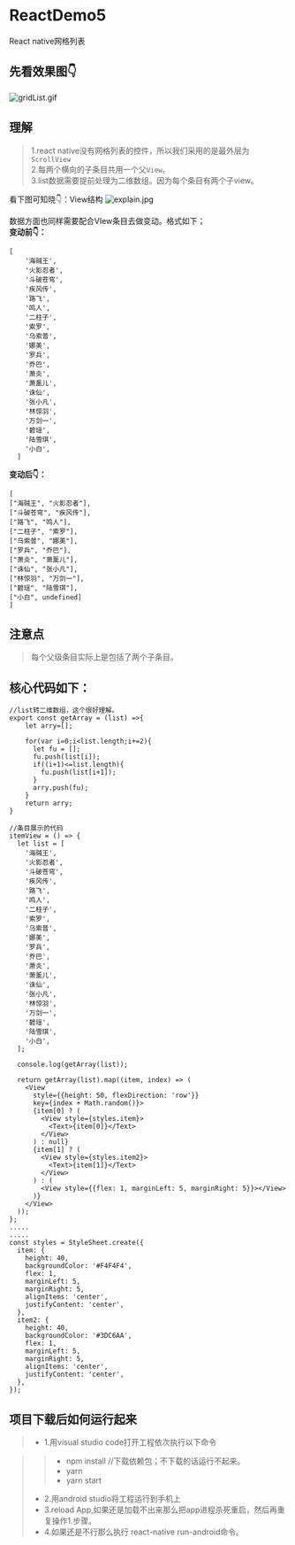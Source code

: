 # ReactDemo5
React native网格列表
## 先看效果图👇
![gridList.gif](https://github.com/LuffyHope/ReactDemo5/blob/master/gridList.gif)
## 理解
> 1.react native没有网格列表的控件，所以我们采用的是最外层为```ScrollView```</br>
> 2.每两个横向的子条目共用一个父```View```。</br>
> 3.list数据需要提前处理为二维数组。因为每个条目有两个子view。

看下图可知晓👇：View结构
![explain.jpg](https://github.com/LuffyHope/ReactDemo5/gridList.gif)

数据方面也同样需要配合VIew条目去做变动。格式如下；</br>
**变动前👇：**
```
[
    '海贼王',
    '火影忍者',
    '斗破苍穹',
    '疾风传',
    '路飞',
    '鸣人',
    '二柱子',
    '索罗',
    '乌索普',
    '娜美',
    '罗兵',
    '乔巴',
    '萧炎',
    '萧薰儿',
    '诛仙',
    '张小凡',
    '林惊羽',
    '万剑一',
    '碧瑶',
    '陆雪琪',
    '小白',
  ]
```
**变动后👇：**
```
[
["海贼王", "火影忍者"], 
["斗破苍穹", "疾风传"], 
["路飞", "鸣人"], 
["二柱子", "索罗"], 
["乌索普", "娜美"], 
["罗兵", "乔巴"], 
["萧炎", "萧薰儿"], 
["诛仙", "张小凡"], 
["林惊羽", "万剑一"], 
["碧瑶", "陆雪琪"], 
["小白", undefined]
]
```
## 注意点
> 每个父级条目实际上是包括了两个子条目。

## 核心代码如下：
```
//list转二维数组，这个很好理解。
export const getArray = (list) =>{
    let arry=[];

    for(var i=0;i<list.length;i+=2){
      let fu = [];
      fu.push(list[i]);
      if((i+1)<=list.length){
        fu.push(list[i+1]);
      }
      arry.push(fu);
    }
    return arry;
}
```
```
//条目展示的代码
itemView = () => {
  let list = [
    '海贼王',
    '火影忍者',
    '斗破苍穹',
    '疾风传',
    '路飞',
    '鸣人',
    '二柱子',
    '索罗',
    '乌索普',
    '娜美',
    '罗兵',
    '乔巴',
    '萧炎',
    '萧薰儿',
    '诛仙',
    '张小凡',
    '林惊羽',
    '万剑一',
    '碧瑶',
    '陆雪琪',
    '小白',
  ];

  console.log(getArray(list));

  return getArray(list).map((item, index) => (
    <View
      style={{height: 50, flexDirection: 'row'}}
      key={index + Math.random()}>
      {item[0] ? (
        <View style={styles.item}>
          <Text>{item[0]}</Text>
        </View>
      ) : null}
      {item[1] ? (
        <View style={styles.item2}>
          <Text>{item[1]}</Text>
        </View>
      ) : (
        <View style={{flex: 1, marginLeft: 5, marginRight: 5}}></View>
      )}
    </View>
  ));
};
.....
.....
const styles = StyleSheet.create({
  item: {
    height: 40,
    backgroundColor: '#F4F4F4',
    flex: 1,
    marginLeft: 5,
    marginRight: 5,
    alignItems: 'center',
    justifyContent: 'center',
  },
  item2: {
    height: 40,
    backgroundColor: '#3DC6AA',
    flex: 1,
    marginLeft: 5,
    marginRight: 5,
    alignItems: 'center',
    justifyContent: 'center',
  },
});
```

## 项目下载后如何运行起来
> - 1.用visual studio code打开工程依次执行以下命令

>> - npm install //下载依赖包；不下载的话运行不起来。
>> - yarn
>> - yarn start
>
> - 2.用android studio将工程运行到手机上
> - 3.reload App,如果还是加载不出来那么把app进程杀死重启，然后再重复操作1.步骤。
> - 4.如果还是不行那么执行 react-native run-android命令。

